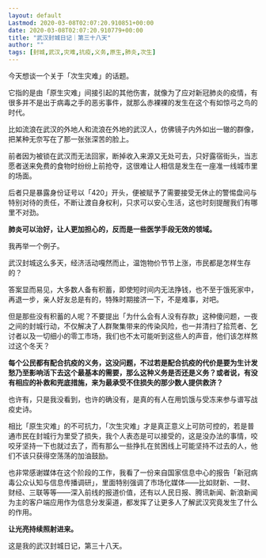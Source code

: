 ```yaml
---
layout: default
Lastmod: 2020-03-08T02:07:20.910851+00:00
date: 2020-03-08T02:07:20.910779+00:00
title: "武汉封城日记｜第三十八天"
author: ""
tags: [封城,武汉,灾难,抗疫,义务,原生,肺炎,次生]
---
```


今天想谈一个关于「次生灾难」的话题。

  
它指的是由「原生灾难」间接引起的其他伤害，就像为了应对新冠肺炎的疫情，有很多并不是出于病毒之手的恶劣事件，就那么赤裸裸的发生在这个有如惊弓之鸟的时代。

比如流浪在武汉的外地人和流浪在外地的武汉人，仿佛镜子内外如出一辙的群像，把某种无奈写在了那一张张深苦的脸上。

前者因为被锁在武汉而无法回家，断掉收入来源又无处可去，只好露宿街头，当志愿者送来免费的食物时纷纷上前抢夺，这很难让人相信是发生在一座准一线城市里的场面。

后者只是暴露身份证号以「420」开头，便被赋予了需要接受无休止的警惕盘问与特别对待的责任，不断让渡自身权利，只求可以安心生活，这也时刻提醒我们有哪里不对劲。

**肺炎可以治好，让人更加担心的，反而是一些医学手段无效的领域。**

我再举一个例子。

武汉封城这么多天，经济活动嘎然而止，温饱物价节节上涨，市民都是怎样生存的？

答案显而易见，大多数人备有积蓄，即使短时间内无法挣钱，也不至于饿死家中，再退一步，亲人好友总是有的，特殊时期接济一下，不是难事，对吧。

但是那些没有积蓄的人呢？不要提出「为什么会有人没有存款」这种傻问题，一夜之间的封城行动，不仅解决了人群聚集带来的传染风险，也一并清扫了拾荒者、乞讨者以及一切细小的零工市场，我们也不太可能听到这些人的声音，他们该怎样熬过这个冬天？

**每个公民都有配合抗疫的义务，这没问题，不过若是配合抗疫的代价是要为生计发愁乃至影响活下去这个最基本的需要，那么这种义务是否还是义务？或者说，有没有相应的补救和兜底措施，来为最承受不住损失的那少数人提供救济？**

也许有，只是我没看到，也许的确没有，是真的有人在用饥饿与受冻来参与谱写战疫史诗。

相比「原生灾难」的不可抗力，「次生灾难」才是真正意义上可防可控的，若是普通市民在封城行为里受了损失，我个人表态是可以接受的，这是没办法的事情，咬咬牙坚持一下也就过去了，而有那么一些挣扎在贫困线上可能坚持不过去的人，他们不该只获得空荡荡的加油鼓励。

也非常感谢媒体在这个阶段的工作，我看了一份来自国家信息中心的报告「新冠病毒公众认知与信息传播调研」，里面特别强调了市场化媒体——比如财新、一财、财经、三联等等——深入前线的报道价值，还有以人民日报、腾讯新闻、新浪新闻为主的客户端应用作为信息分发渠道，都发挥了让更多人了解武汉究竟发生了什么的作用。

**让光亮持续照射进来。**

这是我的武汉封城日记，第三十八天。

